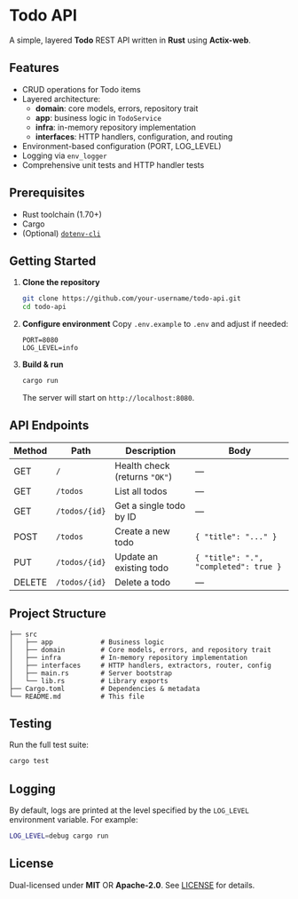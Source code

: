 # Todo API

A simple, layered **Todo** REST API written in **Rust** using **Actix-web**.

## Features

- CRUD operations for Todo items
- Layered architecture:
  - **domain**: core models, errors, repository trait
  - **app**: business logic in `TodoService`
  - **infra**: in-memory repository implementation
  - **interfaces**: HTTP handlers, configuration, and routing
- Environment-based configuration (PORT, LOG_LEVEL)
- Logging via `env_logger`
- Comprehensive unit tests and HTTP handler tests

## Prerequisites

- Rust toolchain (1.70+)
- Cargo
- (Optional) [`dotenv-cli`](https://crates.io/crates/dotenv)

## Getting Started

1. **Clone the repository**
   ```sh
   git clone https://github.com/your-username/todo-api.git
   cd todo-api
   ```

2. **Configure environment**
   Copy `.env.example` to `.env` and adjust if needed:
   ```env
   PORT=8080
   LOG_LEVEL=info
   ```

3. **Build & run**
   ```sh
   cargo run
   ```
   The server will start on `http://localhost:8080`.

## API Endpoints

| Method | Path             | Description                         | Body                     |
| ------ | ---------------- | ----------------------------------- | ------------------------ |
| GET    | `/`              | Health check (returns `"OK"`)     | —                        |
| GET    | `/todos`         | List all todos                      | —                        |
| GET    | `/todos/{id}`    | Get a single todo by ID             | —                        |
| POST   | `/todos`         | Create a new todo                   | `{ "title": "..." }` |
| PUT    | `/todos/{id}`    | Update an existing todo             | `{ "title": ".", "completed": true }` |
| DELETE | `/todos/{id}`    | Delete a todo                       | —                        |

## Project Structure

```
├── src
│   ├── app            # Business logic
│   ├── domain         # Core models, errors, and repository trait
│   ├── infra          # In-memory repository implementation
│   ├── interfaces     # HTTP handlers, extractors, router, config
│   ├── main.rs        # Server bootstrap
│   └── lib.rs         # Library exports
├── Cargo.toml         # Dependencies & metadata
└── README.md          # This file
```

## Testing

Run the full test suite:
```sh
cargo test
```

## Logging

By default, logs are printed at the level specified by the `LOG_LEVEL` environment variable. For example:
```sh
LOG_LEVEL=debug cargo run
```

## License

Dual-licensed under **MIT** OR **Apache-2.0**. See [LICENSE](LICENSE) for details.

